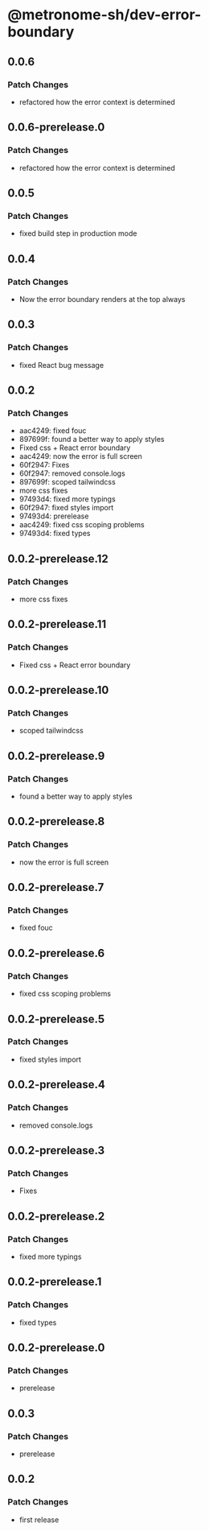 # @metronome-sh/dev-error-boundary

## 0.0.6

### Patch Changes

- refactored how the error context is determined

## 0.0.6-prerelease.0

### Patch Changes

- refactored how the error context is determined

## 0.0.5

### Patch Changes

- fixed build step in production mode

## 0.0.4

### Patch Changes

- Now the error boundary renders at the top always

## 0.0.3

### Patch Changes

- fixed React bug message

## 0.0.2

### Patch Changes

- aac4249: fixed fouc
- 897699f: found a better way to apply styles
- Fixed css + React error boundary
- aac4249: now the error is full screen
- 60f2947: Fixes
- 60f2947: removed console.logs
- 897699f: scoped tailwindcss
- more css fixes
- 97493d4: fixed more typings
- 60f2947: fixed styles import
- 97493d4: prerelease
- aac4249: fixed css scoping problems
- 97493d4: fixed types

## 0.0.2-prerelease.12

### Patch Changes

- more css fixes

## 0.0.2-prerelease.11

### Patch Changes

- Fixed css + React error boundary

## 0.0.2-prerelease.10

### Patch Changes

- scoped tailwindcss

## 0.0.2-prerelease.9

### Patch Changes

- found a better way to apply styles

## 0.0.2-prerelease.8

### Patch Changes

- now the error is full screen

## 0.0.2-prerelease.7

### Patch Changes

- fixed fouc

## 0.0.2-prerelease.6

### Patch Changes

- fixed css scoping problems

## 0.0.2-prerelease.5

### Patch Changes

- fixed styles import

## 0.0.2-prerelease.4

### Patch Changes

- removed console.logs

## 0.0.2-prerelease.3

### Patch Changes

- Fixes

## 0.0.2-prerelease.2

### Patch Changes

- fixed more typings

## 0.0.2-prerelease.1

### Patch Changes

- fixed types

## 0.0.2-prerelease.0

### Patch Changes

- prerelease

## 0.0.3

### Patch Changes

- prerelease

## 0.0.2

### Patch Changes

- first release
